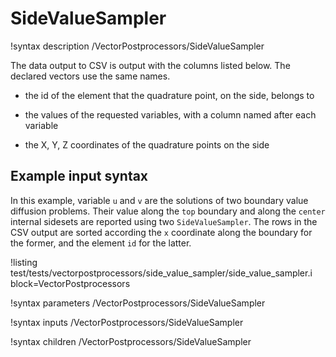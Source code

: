# SideValueSampler

!syntax description /VectorPostprocessors/SideValueSampler

The data output to CSV is output with the columns listed below. The declared vectors use the same
names.

- the id of the element that the quadrature point, on the side, belongs to

- the values of the requested variables, with a column named after each variable

- the X, Y, Z coordinates of the quadrature points on the side

## Example input syntax

In this example, variable `u` and `v` are the solutions of two boundary value diffusion problems. Their value along the `top` boundary and along the `center` internal sidesets are reported using two `SideValueSampler`. The rows in the CSV output are sorted according the `x` coordinate along the boundary for the former, and the element `id` for the latter.

!listing test/tests/vectorpostprocessors/side_value_sampler/side_value_sampler.i block=VectorPostprocessors

!syntax parameters /VectorPostprocessors/SideValueSampler

!syntax inputs /VectorPostprocessors/SideValueSampler

!syntax children /VectorPostprocessors/SideValueSampler

